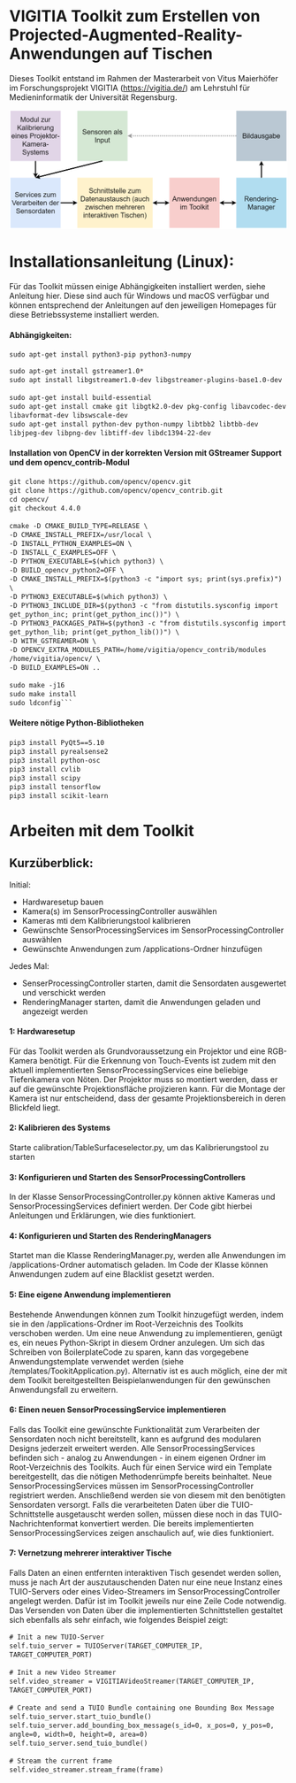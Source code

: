 # VIGITIA Toolkit zum Erstellen von Projected-Augmented-Reality-Anwendungen auf Tischen

Dieses Toolkit entstand im Rahmen der Masterarbeit von Vitus Maierhöfer im Forschungsprojekt VIGITIA 
(https://vigitia.de/) am Lehrstuhl für Medieninformatik der Universität Regensburg.

![Genereller Überblick über das Toolkit-Konzept](assets/toolkit_concept_basics.png)

# Installationsanleitung (Linux):

Für das Toolkit müssen einige Abhängigkeiten installiert werden, siehe Anleitung hier. 
Diese sind auch für Windows und macOS verfügbar und können entsprechend der Anleitungen auf den jeweiligen Homepages für diese Betriebssysteme installiert werden.

#### Abhängigkeiten:

```
sudo apt-get install python3-pip python3-numpy
```

```
sudo apt-get install gstreamer1.0*
sudo apt install libgstreamer1.0-dev libgstreamer-plugins-base1.0-dev

sudo apt-get install build-essential
sudo apt-get install cmake git libgtk2.0-dev pkg-config libavcodec-dev libavformat-dev libswscale-dev
sudo apt-get install python-dev python-numpy libtbb2 libtbb-dev libjpeg-dev libpng-dev libtiff-dev libdc1394-22-dev
```

#### Installation von OpenCV in der korrekten Version mit GStreamer Support und dem opencv_contrib-Modul

```
git clone https://github.com/opencv/opencv.git
git clone https://github.com/opencv/opencv_contrib.git
cd opencv/
git checkout 4.4.0

cmake -D CMAKE_BUILD_TYPE=RELEASE \
-D CMAKE_INSTALL_PREFIX=/usr/local \
-D INSTALL_PYTHON_EXAMPLES=ON \
-D INSTALL_C_EXAMPLES=OFF \
-D PYTHON_EXECUTABLE=$(which python3) \
-D BUILD_opencv_python2=OFF \
-D CMAKE_INSTALL_PREFIX=$(python3 -c "import sys; print(sys.prefix)") \
-D PYTHON3_EXECUTABLE=$(which python3) \
-D PYTHON3_INCLUDE_DIR=$(python3 -c "from distutils.sysconfig import get_python_inc; print(get_python_inc())") \
-D PYTHON3_PACKAGES_PATH=$(python3 -c "from distutils.sysconfig import get_python_lib; print(get_python_lib())") \
-D WITH_GSTREAMER=ON \
-D OPENCV_EXTRA_MODULES_PATH=/home/vigitia/opencv_contrib/modules /home/vigitia/opencv/ \
-D BUILD_EXAMPLES=ON ..

sudo make -j16
sudo make install
sudo ldconfig```

```
#### Weitere nötige Python-Bibliotheken
```
pip3 install PyQt5==5.10
pip3 install pyrealsense2
pip3 install python-osc
pip3 install cvlib
pip3 install scipy
pip3 install tensorflow
pip3 install scikit-learn
```


# Arbeiten mit dem Toolkit

## Kurzüberblick:

Initial:
 - Hardwaresetup bauen
 - Kamera(s) im SensorProcessingController auswählen
 - Kameras mti dem Kalibrierungstool kalibrieren
 - Gewünschte SensorProcessingServices im SensorProcessingController auswählen
 - Gewünschte Anwendungen zum /applications-Ordner hinzufügen
 
Jedes Mal:
 - SenserProcessingController starten, damit die Sensordaten ausgewertet und verschickt werden
 - RenderingManager starten, damit die Anwendungen geladen und angezeigt werden

#### 1: Hardwaresetup

Für das Toolkit werden als Grundvoraussetzung ein Projektor und eine RGB-Kamera
benötigt. Für die Erkennung von Touch-Events ist zudem mit den aktuell implementierten SensorProcessingServices eine beliebige Tiefenkamera von Nöten. Der Projektor muss so montiert werden, dass er auf die gewünschte Projektionsfläche projizieren kann. Für die Montage der Kamera ist nur entscheidend, dass der gesamte
Projektionsbereich in deren Blickfeld liegt.

#### 2: Kalibrieren des Systems

Starte calibration/TableSurfaceselector.py, um das Kalibrierungstool zu starten

#### 3: Konfigurieren und Starten des SensorProcessingControllers

In der Klasse SensorProcessingController.py können aktive Kameras und SensorProcessingServices definiert werden. Der Code gibt hierbei Anleitungen und Erklärungen, wie dies funktioniert.


#### 4: Konfigurieren und Starten des RenderingManagers

Startet man die Klasse RenderingManager.py, werden alle Anwendungen im /applications-Ordner automatisch geladen.
Im Code der Klasse können Anwendungen zudem auf eine Blacklist gesetzt werden.


#### 5: Eine eigene Anwendung implementieren

Bestehende Anwendungen können zum Toolkit hinzugefügt werden, indem sie in den /applications-Ordner im Root-Verzeichnis des Toolkits verschoben werden. Um eine neue Anwendung zu implementieren, genügt es, ein neues Python-Skript in diesem Ordner anzulegen. Um sich das Schreiben von BoilerplateCode zu sparen, kann das vorgegebene Anwendungstemplate verwendet werden (siehe /templates/TookitApplication.py). Alternativ ist es auch möglich, eine der mit dem Toolkit bereitgestellten Beispielanwendungen für den gewünschen Anwendungsfall zu erweitern.

#### 6: Einen neuen SensorProcessingService implementieren

Falls das Toolkit eine gewünschte Funktionalität zum Verarbeiten der Sensordaten noch nicht bereitstellt, kann es aufgrund des modularen Designs jederzeit erweitert werden. Alle SensorProcessingServices befinden sich - analog zu Anwendungen - in einem eigenen Ordner im Root-Verzeichnis des Toolkits. Auch für einen Service wird ein Template bereitgestellt, das die nötigen Methodenrümpfe bereits beinhaltet. Neue SensorProcessingServices müssen im SensorProcessingController registriert werden. Anschließend werden sie von diesem mit den benötigten Sensordaten versorgt. Falls die verarbeiteten Daten über die TUIO-Schnittstelle ausgetauscht werden sollen, müssen diese noch in das TUIO-Nachrichtenformat konvertiert werden. Die bereits implementierten SensorProcessingServices zeigen anschaulich auf, wie dies funktioniert.

#### 7: Vernetzung mehrerer interaktiver Tische
Falls Daten an einen entfernten interaktiven Tisch gesendet werden sollen, muss je
nach Art der auszutauschenden Daten nur eine neue Instanz eines TUIO-Servers
oder eines Video-Streamers im SensorProcessingController angelegt werden. Dafür ist
im Toolkit jeweils nur eine Zeile Code notwendig. Das Versenden von Daten über
die implementierten Schnittstellen gestaltet sich ebenfalls als sehr einfach, wie folgendes Beispiel zeigt:

```
# Init a new TUIO-Server
self.tuio_server = TUIOServer(TARGET_COMPUTER_IP, TARGET_COMPUTER_PORT)

# Init a new Video Streamer
self.video_streamer = VIGITIAVideoStreamer(TARGET_COMPUTER_IP, TARGET_COMPUTER_PORT)

# Create and send a TUIO Bundle containing one Bounding Box Message
self.tuio_server.start_tuio_bundle()
self.tuio_server.add_bounding_box_message(s_id=0, x_pos=0, y_pos=0, angle=0, width=0, height=0, area=0)
self.tuio_server.send_tuio_bundle()

# Stream the current frame
self.video_streamer.stream_frame(frame)
```
